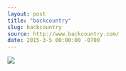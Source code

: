 ```yaml
---
layout: post
title: "backcountry"
slug: backcountry
source: http://www.backcountry.com/
date: 2015-3-5 00:00:00 -0700
---
```


<img src="{{ site.url }}/assets/img/screenshots/backcountry.jpg">

